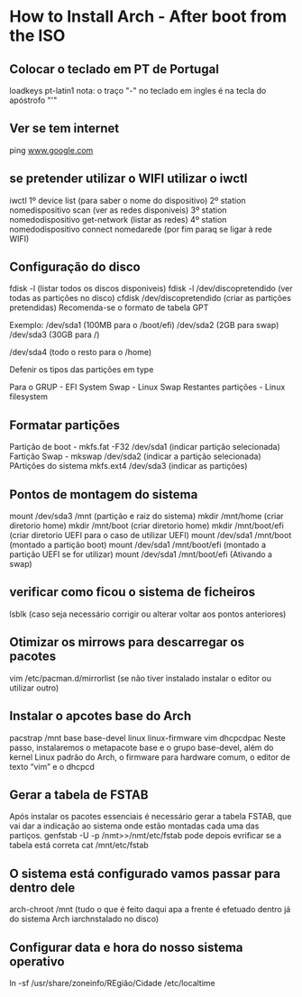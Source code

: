 # How to Install Arch - After boot from the ISO

## Colocar o teclado em PT de Portugal
loadkeys pt-latin1 
nota: o traço "-" no teclado em ingles é na tecla do apóstrofo "'"

## Ver se tem internet
ping www.google.com

## se pretender utilizar o WIFI utilizar o iwctl
iwctl
1º device list (para saber o nome do dispositivo)
2º station nomedispositivo scan (ver as redes disponiveis)
3º station nomedodispositivo get-network (listar as redes)
4º station nomedodispositivo connect nomedarede (por fim paraq se ligar à rede WIFI)

## Configuração do disco
fdisk -l (listar todos os discos disponiveis)
fdisk -l /dev/discopretendido (ver todas as partições no disco)
cfdisk /dev/discopretendido (criar as partições pretendidas)
Recomenda-se o formato de tabela GPT

Exemplo:
/dev/sda1 (100MB para o /boot/efi)
/dev/sda2 (2GB para swap)
/dev/sda3 (30GB para /)

/dev/sda4 (todo o resto para o /home)

Defenir os tipos das partições em type

Para o GRUP - EFI System
Swap - Linux Swap
Restantes partições - Linux filesystem

## Formatar partições

Partição de boot - mkfs.fat -F32 /dev/sda1 (indicar partição selecionada)
Fartição Swap - mkswap /dev/sda2 (indicar a partição selecionada)
PArtições do sistema mkfs.ext4 /dev/sda3 (indicar as partições) 

## Pontos de montagem  do sistema

mount /dev/sda3 /mnt (partição e raiz do sistema)
mkdir /mnt/home  (criar diretorio home)
mkdir /mnt/boot (criar diretorio home)
mkdir /mnt/boot/efi (criar diretorio UEFI para o caso de utilizar UEFI)
mount /dev/sda1 /mnt/boot (montado a partição boot)
mount /dev/sda1 /mnt/boot/efi (montado a partição UEFI se for utilizar)
mount /dev/sda1 /mnt/boot/efi (Ativando a swap)

## verificar como ficou o sistema de ficheiros

lsblk (caso seja necessário corrigir ou alterar voltar aos pontos anteriores)

## Otimizar os mirrows para descarregar os pacotes

vim /etc/pacman.d/mirrorlist (se não tiver instalado instalar o editor ou utilizar outro)

## Instalar o apcotes base do Arch

pacstrap /mnt base base-devel linux linux-firmware vim dhcpcdpac
Neste passo, instalaremos o metapacote base e o grupo base-devel, além do kernel Linux padrão do Arch, o firmware para hardware comum, o editor de texto “vim” e o dhcpcd

## Gerar a tabela de FSTAB

Após instalar os pacotes essenciais é necessário gerar a tabela FSTAB, que vai dar a indicação ao sistema onde estão montadas cada uma das partiços.
genfstab -U -p /nmt>>/nmt/etc/fstab
pode depois evrificar se a tabela está correta
cat /mnt/etc/fstab

## O sistema está configurado vamos passar para dentro dele

arch-chroot /mnt (tudo o que é feito daqui apa a frente é efetuado dentro já do sistema Arch iarchnstalado no disco)

## Configurar data e hora do nosso sistema operativo

ln -sf /usr/share/zoneinfo/REgião/Cidade /etc/localtime



